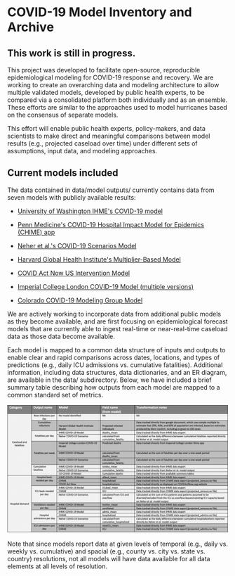 # COVID-19 Model Inventory and Archive

## This work is still in progress.

This project was developed to facilitate open-source, reproducible epidemiological modeling for COVID-19 response and recovery. We are working to create an overarching data and modeling architecture to allow multiple validated models, developed by public health experts, to be compared via a consolidated platform both individually and as an ensemble. These efforts are similar to the approaches used to model hurricanes based on the consensus of separate models.

This effort will enable public health experts, policy-makers, and data scientists to make direct and meaningful comparisons between model results (e.g., projected caseload over time) under different sets of assumptions, input data, and modeling approaches.

## Current models included

The data contained in data/model outputs/ currently contains data from seven models with publicly available results:

- [University of Washington IHME's COVID-19 model](https://www.medrxiv.org/content/10.1101/2020.03.27.20043752v1.full.pdf)

- [Penn Medicine's COVID-19 Hospital Impact Model for Epidemics (CHIME) app](https://code-for-philly.gitbook.io/chime/)

- [Neher et al.'s COVID-19 Scenarios Model](https://neherlab.org/covid19/)

- [Harvard Global Health Institute's Multiplier-Based Model](https://globalepidemics.org/our-data/hospital-capacity/#data) 

- [COVID Act Now US Intervention Model](https://covidactnow.org/) 

- [Imperial College London COVID-19 Model (multiple versions)](https://sangeetabhatia03.github.io/covid19-short-term-forecasts/index.html) 

- [Colorado COVID-19 Modeling Group Model](https://covid19.colorado.gov/press-release/state-provides-covid-19-modeling-data)


We are actively working to incorporate data from additional public models as they become available, and are first focusing on epidemiological forecast models that are currently able to ingest real-time or near-real-time caseload data as those data become available.

Each model is mapped to a common data structure of inputs and outputs to enable clear and rapid comparisons across dates, locations, and types of predictions (e.g., daily ICU admissions vs. cumulative fatalities). Additional information, including data structures, data dictionaries, and an ER diagram, are available in the data/ subdirectory. Below, we have included a brief summary table describing how outputs from each model are mapped to a common standard set of metrics.

![Model output mapping](https://raw.githubusercontent.com/Innovate-For-Health/covid-ensemble/master/data/model_output_mapping.png)

Note that since models report data at given levels of temporal (e.g., daily vs. weekly vs. cumulative) and spacial (e.g., county vs. city vs. state vs. country) resolutions, not all models will have data available for all data elements at all levels of resolution.
